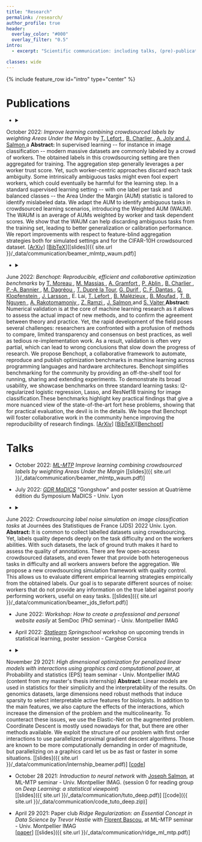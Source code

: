 ```yaml
---
title: "Research"
permalink: /research/
author_profile: true
header:
  overlay_color: "#000"
  overlay_filter: "0.5"
intro:
  - excerpt: "Scientific communication: including talks, (pre)-publications, code and slides when available. *In fine* the serious page."

classes: wide
---
```


{% include feature_row id="intro" type="center" %}

# Publications

- <details><summary>
October 2022: <i>Improve learning combining crowdsourced labels by weighting Areas Under the Margin</i>
by  <a href="https://tanglef.github.io/">T. Lefort </a>, <a href="https://imag.umontpellier.fr/~charlier/index.php?page=index">B. Charlier </a>, <a href=""> A. Joly and <a href="http://josephsalmon.eu/">J. Salmon </a> a</summary>
<b> Abstract: </b>
     In supervised learning -- for instance in image classification -- modern massive datasets are commonly labeled by a crowd of workers. The obtained labels in this crowdsourcing setting are then aggregated for training. The aggregation step generally leverages a per worker trust score. Yet, such worker-centric approaches discard each task ambiguity. Some intrinsically ambiguous tasks might even fool expert workers, which could eventually be harmful for the learning step. In a standard supervised learning setting -- with one label per task and balanced classes -- the Area Under the Margin (AUM) statistic is tailored to identify mislabeled data. We adapt the AUM to identify ambiguous tasks in crowdsourced learning scenarios, introducing the Weighted AUM (WAUM). The WAUM is an average of AUMs weighted by worker and task dependent scores. We show that the WAUM can help discarding ambiguous tasks from the training set, leading to better generalization or calibration performance. We report improvements with respect to feature-blind aggregation strategies both for simulated settings and for the CIFAR-10H crowdsourced dataset. </details>
\[[ArXiv](https://arxiv.org/abs/2209.15380)\] \[[BibTeX](https://scholar.googleusercontent.com/scholar.bib?q=info:xTwJZNKbKjUJ:scholar.google.com/&output=citation&scisdr=CgUjWBOaEJySkd1OyHI:AAGBfm0AAAAAY01I0HKMg-Q1pX9IxWk-mmiXs8MQquYq&scisig=AAGBfm0AAAAAY01I0Dpm_aKLUPI27_zeRTnHzU0ZfoCc&scisf=4&ct=citation&cd=-1&hl=fr)\]\[[slides]({{ site.url }}/_data/communication/beamer_mlmtp_waum.pdf)\]

- <details><summary>
June 2022: <i>Benchopt: Reproducible, efficient and collaborative optimization benchmarks</i>
by <a href="https://tommoral.github.io/about.html">T. Moreau </a>,  <a href="https://mathurinm.github.io/">M. Massias </a>, <a href="http://alexandre.gramfort.net/">A. Gramfort </a>, <a href="https://pierreablin.com/">P. Ablin </a>, <a href="https://imag.umontpellier.fr/~charlier/index.php?page=index">B. Charlier </a>,  <a href="https://twitter.com/el_pa_b">P.-A. Bannier </a>,  <a href="https://deepai.org/profile/mathieu-dagreou"> M. Dagréou </a>, <a href="https://tomdlt.github.io/#about_me">T. Dupré la Tour</a>, <a href="https://gdurif.perso.math.cnrs.fr/">G. Durif </a>, <a href="https://cassiofragadantas.github.io/">C. F. Dantas </a>, <a href="https://klopfe.github.io/">Q. Klopfenstein </a>, <a href="https://larssonjohan.com/">J. Larsson </a>, E. Lai, <a href="https://tanglef.github.io/">T. Lefort </a>, <a href="https://www.google.com/url?sa=t&rct=j&q=&esrc=s&source=web&cd=&cad=rja&uact=8&ved=2ahUKEwj60YnA0Nz4AhVG0RoKHeXaDxoQFnoECAsQAQ&url=https%3A%2F%2Ffr.linkedin.com%2Fin%2Fbenoit-malezieux-203283148&usg=AOvVaw38uDhnW-gQfAo8_Xfi3fm1">B. Malézieux </a>, <a href="https://t.co/Z0XdSWDuBp">B. Moufad </a>, <a href="https://tbng.github.io/">T. B. Nguyen </a>, <a href="https://twitter.com/rakotal1">A. Rakotomamonjy </a>, <a href="https://zaccharieramzi.fr/">Z. Ramzi </a>, <a href="http://josephsalmon.eu/">J. Salmon </a> and <a href="http://samuelvaiter.com/"> S. Vaiter </a></summary>
<b> Abstract: </b>
Numerical validation is at the core of machine learning research as it allows to assess the actual impact of new methods, and to confirm the agreement between theory and practice. Yet, the rapid development of the field poses several challenges: researchers are confronted with a profusion of methods to compare, limited transparency and consensus on best practices, as well as tedious re-implementation work. As a result, validation is often very partial, which can lead to wrong conclusions that slow down the progress of research. We propose Benchopt, a collaborative framework to automate, reproduce and publish optimization benchmarks in machine learning across programming languages and hardware architectures. Benchopt simplifies benchmarking for the community by providing an off-the-shelf tool for running, sharing and extending experiments. To demonstrate its broad usability, we showcase benchmarks on three standard learning tasks: l2-regularized logistic regression, Lasso, and ResNet18 training for image classification.These benchmarks highlight key practical findings that give a more nuanced view of the state-of-the-art fort hese problems, showing that for practical evaluation, the devil is in the details. We hope that Benchopt will foster collaborative work in the community hence improving the reproducibility of research findings. </details>
\[[ArXiv](https://arxiv.org/pdf/2206.13424.pdf)\] \[[BibTeX](https://scholar.google.com/scholar_lookup?arxiv_id=2206.13424)\]\[[Benchopt](https://benchopt.github.io/)\]

# Talks

- October 2022: [*ML-MTP*](https://groupes.renater.fr/wiki/ml-mtp/index) *Improve learning combining crowdsourced labels by weighting Areas Under the Margin* \[[slides]({{ site.url }}/_data/communication/beamer_mlmtp_waum.pdf)\]

- July 2022: [*GDR MaDICS*](https://www.madics.fr/event/symposium-madics-4/) "Gongshow" and poster session at Quatrième édition du Symposium MaDICS - Univ. Lyon

- <details><summary>
June 2022: <i>Crowdsourcing label noise simulation on image classification tasks </i> at Journées des Statistiques de France (JDS) 2022 Univ. Lyon.</summary> <b> Abstract: </b>
It is common to collect labelled datasets using crowdsourcing.
Yet, labels quality depends deeply on the task difficulty and on the workers abilities.
With such datasets, the lack of ground truth makes it hard to assess the quality of annotations.
There are few open-access crowdsourced datasets, and even fewer that provide both heterogeneous tasks in difficulty and all workers answers before the aggregation.
We propose a new crowdsourcing simulation framework with quality control.
This allows us to evaluate different empirical learning strategies empirically from the obtained labels.
Our goal is to separate different sources of noise:
workers that do not provide any information on the true label against poorly performing workers, useful on easy tasks.</details>
\[[slides]({{ site.url }}/_data/communication/beamer_jds_tlefort.pdf)\]

- June 2022: <i>Workshop: How to create a professional and personal website easily </i> at SemDoc (PhD seminar) - Univ. Montpellier IMAG

- April 2022: [*Statlearn*](https://www.sfds.asso.fr/fr/group/activites_et_parrainages/activites_de_la_sfds/569-statlearn/) *Springschool* workshop on upcoming trends in statistical learning, poster session - Cargèse Corsica

- <details><summary>
November 29 2021: <i>High dimensional optimization for penalized linear models with interactions using graphics card computational power</i>, at Probability and statistics (EPS) team seminar - Univ. Montpellier IMAG (content from my master's thesis internship)</summary> <b>Abstract:</b>
Linear models are used in statistics for their simplicity and the interpretability of the results.
On genomics datasets, large dimensions need robust methods that induce sparsity to select interpretable active features for biologists. In addition to the main features, we also capture the effects of the interactions, which increase the dimension of the problem and the multicolinearity.
To counteract these issues, we use the Elastic-Net on the augmented problem. Coordinate Descent is mostly used nowadays for that, but there are other methods available.
We exploit the structure of our problem with first order interactions to use parallelized proximal gradient descent algorithms.
Those are known to be more computationally demanding in order of magnitude, but parallelizing on a graphics card let us be as fast or faster in some situations.</details>
\[[slides]({{ site.url }}/_data/communication/internship_beamer.pdf)\]
\[[code](https://github.com/tanglef/interactionsmodel)\]

- October 28 2021: *Introduction to neural network* with [Joseph Salmon](http://josephsalmon.eu/), at ML-MTP seminar - Univ. Montpellier IMAG. (session 0 for reading group on *Deep Learning: a statistical viewpoint*)<br>
\[[slides]({{ site.url }}/_data/communication/tuto_deep.pdf)\] \[[code]({{ site.url }}/_data/communication/code_tuto_deep.zip)\]

- April 29 2021: Paper club *Ridge Regularization: an Essential Concept in Data Science by Trevor Hastie* with [Florent Bascou](https://bascouflorent.github.io/), at ML-MTP seminar - Univ. Montpellier IMAG <br>
 \[[paper](https://arxiv.org/pdf/2006.00371.pdf)\] \[[slides]({{ site.url }}/_data/communication/ridge_ml_mtp.pdf)\]